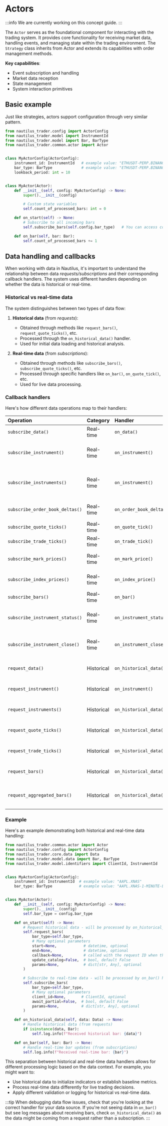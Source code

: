 # Actors

:::info
We are currently working on this concept guide.
:::

The `Actor` serves as the foundational component for interacting with the trading system.
It provides core functionality for receiving market data, handling events, and managing state within
the trading environment. The `Strategy` class inherits from Actor and extends its capabilities with
order management methods.

**Key capabilities**:

- Event subscription and handling
- Market data reception
- State management
- System interaction primitives

## Basic example

Just like strategies, actors support configuration through very similar pattern.

```python
from nautilus_trader.config import ActorConfig
from nautilus_trader.model import InstrumentId
from nautilus_trader.model import Bar, BarType
from nautilus_trader.common.actor import Actor


class MyActorConfig(ActorConfig):
    instrument_id: InstrumentId   # example value: "ETHUSDT-PERP.BINANCE"
    bar_type: BarType             # example value: "ETHUSDT-PERP.BINANCE-15-MINUTE[LAST]-INTERNAL"
    lookback_period: int = 10


class MyActor(Actor):
    def __init__(self, config: MyActorConfig) -> None:
        super().__init__(config)

        # Custom state variables
        self.count_of_processed_bars: int = 0

    def on_start(self) -> None:
        # Subscribe to all incoming bars
        self.subscribe_bars(self.config.bar_type)   # You can access configuration directly via `self.config`

    def on_bar(self, bar: Bar):
        self.count_of_processed_bars += 1
```

## Data handling and callbacks

When working with data in Nautilus, it's important to understand the relationship between data
*requests/subscriptions* and their corresponding callback handlers. The system uses different handlers
depending on whether the data is historical or real-time.

### Historical vs real-time data

The system distinguishes between two types of data flow:

1. **Historical data** (from *requests*):
   - Obtained through methods like `request_bars()`, `request_quote_ticks()`, etc.
   - Processed through the `on_historical_data()` handler.
   - Used for initial data loading and historical analysis.

2. **Real-time data** (from *subscriptions*):
   - Obtained through methods like `subscribe_bars()`, `subscribe_quote_ticks()`, etc.
   - Processed through specific handlers like `on_bar()`, `on_quote_tick()`, etc.
   - Used for live data processing.

### Callback handlers

Here's how different data operations map to their handlers:

| Operation                       | Category         | Handler                  | Purpose |
|:--------------------------------|:-----------------|:-------------------------|:--------|
| `subscribe_data()`              | Real-time&nbsp;  | `on_data()`              | Live data updates |
| `subscribe_instrument()`        | Real-time&nbsp;  | `on_instrument()`        | Live instrument definition updates |
| `subscribe_instruments()`       | Real-time&nbsp;  | `on_instrument()`        | Live instrument definition updates (for venue) |
| `subscribe_order_book_deltas()` | Real-time&nbsp;  | `on_order_book_deltas()` | Live order book updates |
| `subscribe_quote_ticks()`       | Real-time&nbsp;  | `on_quote_tick()`        | Live quote updates |
| `subscribe_trade_ticks()`       | Real-time&nbsp;  | `on_trade_tick()`        | Live trade updates |
| `subscribe_mark_prices()`       | Real-time&nbsp;  | `on_mark_price()`        | Live mark price updates |
| `subscribe_index_prices()`      | Real-time&nbsp;  | `on_index_price()`       | Live index price updates |
| `subscribe_bars()`              | Real-time&nbsp;  | `on_bar()`               | Live bar updates |
| `subscribe_instrument_status()` | Real-time&nbsp;  | `on_instrument_status()` | Live instrument status updates |
| `subscribe_instrument_close()`  | Real-time&nbsp;  | `on_instrument_close()`  | Live instrument close updates |
| `request_data()`                | Historical       | `on_historical_data()`   | Historical data processing |
| `request_instrument()`          | Historical       | `on_instrument()`        | Instrument definition updates |
| `request_instruments()`         | Historical       | `on_historical_data()`   | Instrument definition updates |
| `request_quote_ticks()`         | Historical       | `on_historical_data()`   | Historical quotes processing |
| `request_trade_ticks()`         | Historical       | `on_historical_data()`   | Historical trades processing |
| `request_bars()`                | Historical       | `on_historical_data()`   | Historical bars processing |
| `request_aggregated_bars()`     | Historical       | `on_historical_data()`   | Historical aggregated bars (on-the-fly) |

### Example

Here's an example demonstrating both historical and real-time data handling:

```python
from nautilus_trader.common.actor import Actor
from nautilus_trader.config import ActorConfig
from nautilus_trader.core.data import Data
from nautilus_trader.model.data import Bar, BarType
from nautilus_trader.model.identifiers import ClientId, InstrumentId


class MyActorConfig(ActorConfig):
    instrument_id: InstrumentId  # example value: "AAPL.XNAS"
    bar_type: BarType            # example value: "AAPL.XNAS-1-MINUTE-LAST-EXTERNAL"


class MyActor(Actor):
    def __init__(self, config: MyActorConfig) -> None:
        super().__init__(config)
        self.bar_type = config.bar_type

    def on_start(self) -> None:
        # Request historical data - will be processed by on_historical_data() handler
        self.request_bars(
            bar_type=self.bar_type,
            # Many optional parameters
            start=None,            # datetime, optional
            end=None,              # datetime, optional
            callback=None,         # called with the request ID when the response has completed
            update_catalog=False,  # bool, default False
            params=None,           # dict[str, Any], optional
        )

        # Subscribe to real-time data - will be processed by on_bar() handler
        self.subscribe_bars(
            bar_type=self.bar_type,
            # Many optional parameters
            client_id=None,       # ClientId, optional
            await_partial=False,  # bool, default False
            params=None,          # dict[str, Any], optional
        )

    def on_historical_data(self, data: Data) -> None:
        # Handle historical data (from requests)
        if isinstance(data, Bar):
            self.log.info(f"Received historical bar: {data}")

    def on_bar(self, bar: Bar) -> None:
        # Handle real-time bar updates (from subscriptions)
        self.log.info(f"Received real-time bar: {bar}")
```

This separation between historical and real-time data handlers allows for different processing logic
based on the data context. For example, you might want to:

- Use historical data to initialize indicators or establish baseline metrics.
- Process real-time data differently for live trading decisions.
- Apply different validation or logging for historical vs real-time data.

:::tip
When debugging data flow issues, check that you're looking at the correct handler for your data source.
If you're not seeing data in `on_bar()` but see log messages about receiving bars, check `on_historical_data()`
as the data might be coming from a request rather than a subscription.
:::
